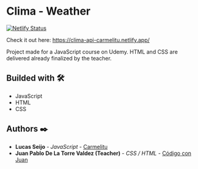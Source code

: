 # Clima - Weather

[![Netlify Status](https://api.netlify.com/api/v1/badges/ee1dca03-879a-482a-9b5d-7f49625af626/deploy-status)](https://app.netlify.com/sites/clima-api-carmelitu/deploys)

Check it out here: https://clima-api-carmelitu.netlify.app/

Project made for a JavaScript course on Udemy. HTML and CSS are delivered already finalized by the teacher.

## Builded with 🛠️

* JavaScript
* HTML
* CSS

## Authors ✒️

* **Lucas Seijo** - *JavaScript* - [Carmelitu](https://github.com/Carmelitu)
* **Juan Pablo De La Torre Valdez (Teacher)** - *CSS / HTML* - [Código con Juan](https://codigoconjuan.com/)
